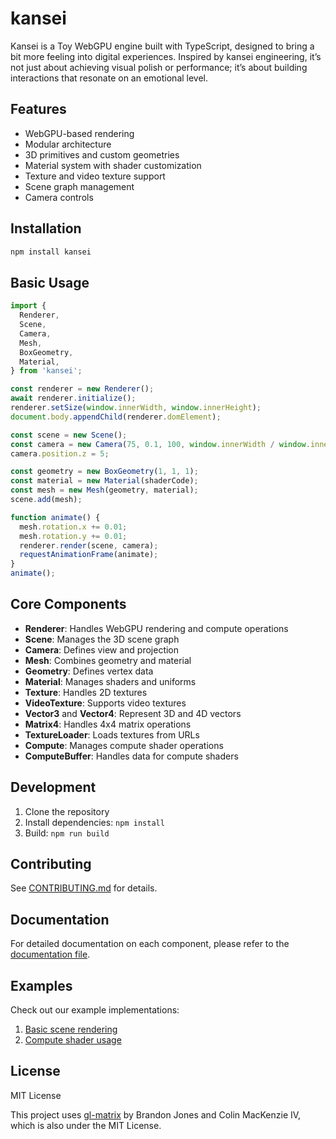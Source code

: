 # kansei

Kansei is a Toy WebGPU engine built with TypeScript, designed to bring a bit more feeling into digital experiences. Inspired by kansei engineering, it’s not just about achieving visual polish or performance; it’s about building interactions that resonate on an emotional level.

## Features

- WebGPU-based rendering
- Modular architecture
- 3D primitives and custom geometries
- Material system with shader customization
- Texture and video texture support
- Scene graph management
- Camera controls

## Installation

```bash
npm install kansei
```

## Basic Usage

```javascript
import {
  Renderer,
  Scene,
  Camera,
  Mesh,
  BoxGeometry,
  Material,
} from 'kansei';

const renderer = new Renderer();
await renderer.initialize();
renderer.setSize(window.innerWidth, window.innerHeight);
document.body.appendChild(renderer.domElement);

const scene = new Scene();
const camera = new Camera(75, 0.1, 100, window.innerWidth / window.innerHeight);
camera.position.z = 5;

const geometry = new BoxGeometry(1, 1, 1);
const material = new Material(shaderCode);
const mesh = new Mesh(geometry, material);
scene.add(mesh);

function animate() {
  mesh.rotation.x += 0.01;
  mesh.rotation.y += 0.01;
  renderer.render(scene, camera);
  requestAnimationFrame(animate);
}
animate();
```

## Core Components

- **Renderer**: Handles WebGPU rendering and compute operations
- **Scene**: Manages the 3D scene graph
- **Camera**: Defines view and projection
- **Mesh**: Combines geometry and material
- **Geometry**: Defines vertex data
- **Material**: Manages shaders and uniforms
- **Texture**: Handles 2D textures
- **VideoTexture**: Supports video textures
- **Vector3** and **Vector4**: Represent 3D and 4D vectors
- **Matrix4**: Handles 4x4 matrix operations
- **TextureLoader**: Loads textures from URLs
- **Compute**: Manages compute shader operations
- **ComputeBuffer**: Handles data for compute shaders

## Development

1. Clone the repository
2. Install dependencies: `npm install`
3. Build: `npm run build`

## Contributing

See [CONTRIBUTING.md](CONTRIBUTING.md) for details.

## Documentation

For detailed documentation on each component, please refer to the [documentation file](docs/documentation.md).

## Examples

Check out our example implementations:

1. [Basic scene rendering](examples/index.html)
2. [Compute shader usage](examples/index_compute.html)

## License

MIT License

This project uses [gl-matrix](https://github.com/toji/gl-matrix) by Brandon Jones and Colin MacKenzie IV, which is also under the MIT License.
